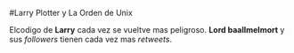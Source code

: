 #Larry Plotter y La Orden de Unix

Elcodigo de **Larry** cada vez se vueltve mas peligroso.
**Lord baallmelmort** y sus *followers* tienen cada vez mas *retweets*.